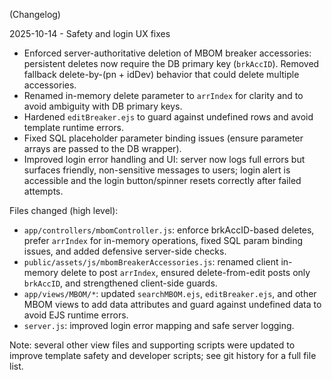 (Changelog)

2025-10-14 - Safety and login UX fixes
- Enforced server-authoritative deletion of MBOM breaker accessories: persistent deletes now require the DB primary key (`brkAccID`). Removed fallback delete-by-(pn + idDev) behavior that could delete multiple accessories.
- Renamed in-memory delete parameter to `arrIndex` for clarity and to avoid ambiguity with DB primary keys.
- Hardened `editBreaker.ejs` to guard against undefined rows and avoid template runtime errors.
- Fixed SQL placeholder parameter binding issues (ensure parameter arrays are passed to the DB wrapper).
- Improved login error handling and UI: server now logs full errors but surfaces friendly, non-sensitive messages to users; login alert is accessible and the login button/spinner resets correctly after failed attempts.

Files changed (high level):
- `app/controllers/mbomController.js`: enforce brkAccID-based deletes, prefer `arrIndex` for in-memory operations, fixed SQL param binding issues, and added defensive server-side checks.
- `public/assets/js/mbomBreakerAccessories.js`: renamed client in-memory delete to post `arrIndex`, ensured delete-from-edit posts only `brkAccID`, and strengthened client-side guards.
- `app/views/MBOM/*`: updated `searchMBOM.ejs`, `editBreaker.ejs`, and other MBOM views to add data attributes and guard against undefined data to avoid EJS runtime errors.
- `server.js`: improved login error mapping and safe server logging.

Note: several other view files and supporting scripts were updated to improve template safety and developer scripts; see git history for a full file list.

